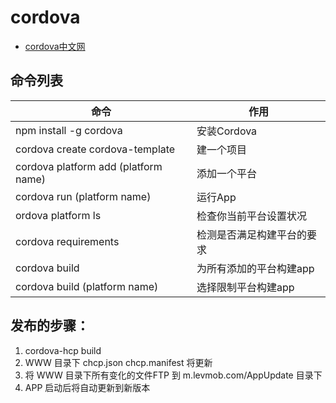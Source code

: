 # cordova

- [cordova中文网](http://cordova.axuer.com/)

## 命令列表

命令                                   | 作用
------------------------------------ | -------------
npm install -g cordova               | 安装Cordova
cordova create cordova-template      | 建一个项目
cordova platform add (platform name) | 添加一个平台
cordova run (platform name)          | 运行App
ordova platform ls                   | 检查你当前平台设置状况
cordova requirements                 | 检测是否满足构建平台的要求
cordova build                        | 为所有添加的平台构建app
cordova build (platform name)        | 选择限制平台构建app

## 发布的步骤：

1. cordova-hcp build
2. WWW 目录下 chcp.json chcp.manifest 将更新
3. 将 WWW 目录下所有变化的文件FTP 到 m.levmob.com/AppUpdate 目录下
4. APP 启动后将自动更新到新版本
